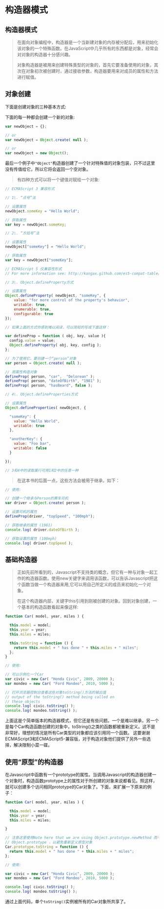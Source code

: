 # 构造器模式

## 构造器模式

> 在面向对象编程中，构造器是一个当新建对象的内存被分配后，用来初始化该对象的一个特殊函数。在JavaScript中几乎所有的东西都是对象，经常会对对象的构造器十分感兴趣。
>
> 对象构造器是被用来创建特殊类型的对象的，首先它要准备使用的对象，其次在对象初次被创建时，通过接收参数，构造器要用来对成员的属性和方法进行赋值。

## 对象创建

下面是创建对象的三种基本方式:

下面的每一种都会创建一个新的对象:

```js
var newObject = {};

// or
var newObject = Object.create( null );

// or
var newObject = new Object();
```

最后一个例子中`"Object"`构造器创建了一个针对特殊值的对象包装，只不过这里没有传值给它，所以它将会返回一个空对象。

> 有四种方式可以将一个键值对赋给一个对象:

```js
// ECMAScript 3 兼容形式

// 1\. “点号”法

// 设置属性
newObject.someKey = "Hello World";

// 获取属性
var key = newObject.someKey;

// 2\. “方括号”法

// 设置属性
newObject["someKey"] = "Hello World";

// 获取属性
var key = newObject["someKey"];

// ECMAScript 5 仅兼容性形式
// For more information see: http://kangax.github.com/es5-compat-table/

// 3\. Object.defineProperty方式

// 设置属性
Object.defineProperty( newObject, "someKey", {
    value: "for more control of the property's behavior",
    writable: true,
    enumerable: true,
    configurable: true
});

// 如果上面的方式你感到难以阅读，可以简短的写成下面这样：

var defineProp = function ( obj, key, value ){
  config.value = value;
  Object.defineProperty( obj, key, config );
};

// 为了使用它，要创建一个“person”对象
var person = Object.create( null );

// 用属性构造对象
defineProp( person, "car",  "Delorean" );
defineProp( person, "dateOfBirth", "1981" );
defineProp( person, "hasBeard", false );

// 4\. Object.defineProperties方式

// 设置属性
Object.defineProperties( newObject, {

  "someKey": { 
    value: "Hello World", 
    writable: true 
  },

  "anotherKey": { 
    value: "Foo bar", 
    writable: false 
  } 

});

// 3和4中的读取属行可用1和2中的任意一种
```

> 在这本书的后面一点，这些方法会被用于继承，如下：

```js
// 使用:

// 创建一个继承与Person的赛车司机
var driver = Object.create( person );

// 设置司机的属性
defineProp(driver, "topSpeed", "100mph");

// 获取继承的属性 (1981)
console.log( driver.dateOfBirth );

// 获取设置的属性 (100mph)
console.log( driver.topSpeed );
```

## 基础构造器

> 正如先前所看到的，Javascript不支持类的概念，但它有一种与对象一起工作的构造器函数。使用new关键字来调用该函数，可以告诉Javascript把这个函数当做一个构造器来用,它可以用自己所定义的成员来初始化一个对象。
>
> 在这个构造器内部，关键字this引用到刚被创建的对象。回到对象创建，一个基本的构造函数看起来像这样:

```js
function Car( model, year, miles ) {

  this.model = model;
  this.year = year;
  this.miles = miles;

  this.toString = function () {
    return this.model + " has done " + this.miles + " miles";
  };
}

// 使用:

// 可以示例化一个Car
var civic = new Car( "Honda Civic", 2009, 20000 );
var mondeo = new Car( "Ford Mondeo", 2010, 5000 );

// 打开浏览器控制台查看这些对象toString()方法的输出值
// output of the toString() method being called on
// these objects
console.log( civic.toString() );
console.log( mondeo.toString() );
```

上面这是个简单版本的构造器模式，但它还是有些问题。一个是难以继承，另一个是每个Car构造函数创建的对象中，toString()之类的函数都被重新定义。这不是非常好，理想的情况是所有Car类型的对象都应该引用同一个函数。 这要谢谢 ECMAScript3和ECMAScript5-兼容版，对于构造对象他们提供了另外一些选择，解决限制小菜一碟。

## 使用“原型”的构造器

在Javascript中函数有一个prototype的属性。当调用Javascript的构造器创建一个对象时，构造函数prototype上的属性对于所创建的对象来说都看见。照这样，就可以创建多个访问相同prototype的Car对象了。下面，来扩展一下原来的例子：

```js
function Car( model, year, miles ) {

  this.model = model;
  this.year = year;
  this.miles = miles;

}

// 注意这里使用Note here that we are using Object.prototype.newMethod 而不是
// Object.prototype ，以避免重新定义原型对象
Car.prototype.toString = function () {
  return this.model + " has done " + this.miles + " miles";
};

// 使用:

var civic = new Car( "Honda Civic", 2009, 20000 );
var mondeo = new Car( "Ford Mondeo", 2010, 5000 );

console.log( civic.toString() );
console.log( mondeo.toString() );
```

通过上面代码，单个`toString()`实例被所有的Car对象所共享了。